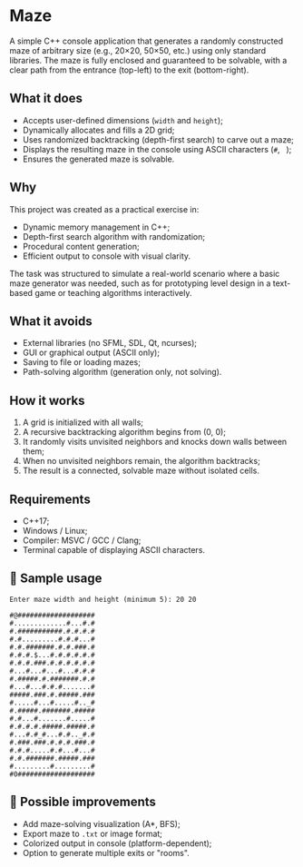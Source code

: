 # Maze

A simple C++ console application that generates a randomly constructed maze of arbitrary size (e.g., 20×20, 50×50, etc.) using only standard libraries. The maze is fully enclosed and guaranteed to be solvable, with a clear path from the entrance (top-left) to the exit (bottom-right).

## What it does

* Accepts user-defined dimensions (`width` and `height`);
* Dynamically allocates and fills a 2D grid;
* Uses randomized backtracking (depth-first search) to carve out a maze;
* Displays the resulting maze in the console using ASCII characters (`#`, ` `);
* Ensures the generated maze is solvable.

## Why

This project was created as a practical exercise in:

* Dynamic memory management in C++;
* Depth-first search algorithm with randomization;
* Procedural content generation;
* Efficient output to console with visual clarity.

The task was structured to simulate a real-world scenario where a basic maze generator was needed, such as for prototyping level design in a text-based game or teaching algorithms interactively.

## What it avoids

* External libraries (no SFML, SDL, Qt, ncurses);
* GUI or graphical output (ASCII only);
* Saving to file or loading mazes;
* Path-solving algorithm (generation only, not solving).

## How it works
1. A grid is initialized with all walls;
2. A recursive backtracking algorithm begins from (0, 0);
3. It randomly visits unvisited neighbors and knocks down walls between them;
4. When no unvisited neighbors remain, the algorithm backtracks;
5. The result is a connected, solvable maze without isolated cells.

## Requirements
* C++17;
* Windows / Linux;
* Compiler: MSVC / GCC / Clang;
* Terminal capable of displaying ASCII characters.

## 🚀 Sample usage
```
Enter maze width and height (minimum 5): 20 20

#@###################
#.............#...#.#
#.###########.#.#.#.#
#.#.........#.#.#...#
#.#.#######.#.#.###.#
#.#.#.$...#.#.#.#.#.#
#.#.#.###.#.#.#.#.#.#
#...#...#...#...#.#.#
#.#####.#.#######.#.#
#...#...#.#.#.......#
#####.###.#.#####.###
#.....#...#.....#.._#
#.#####.#######.#####
#.#...#.......#.....#
#.#.#.#.#####.#####.#
#...#.#_#...#.#.._#.#
#.###.###.#.#.#.###.#
#.#.#.....#.#...#...#
#.#.#######.#####.###
#.........#.........#
#0###################
```

## 🧩 Possible improvements
* Add maze-solving visualization (A\*, BFS);
* Export maze to `.txt` or image format;
* Colorized output in console (platform-dependent);
* Option to generate multiple exits or "rooms".
